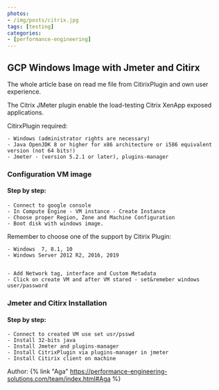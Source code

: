 ```yaml
---
photos:
- /img/posts/citrix.jpg
tags: [testing]
categories:
- [performance-engineering]
---
```


## GCP Windows Image with Jmeter and Citirx

The whole article base on read me file from CitirixPlugin and own user experience.

 

 

The Citrix JMeter plugin enable the load-testing Citrix XenApp exposed applications.

 

CitirxPlugin required:

    - Windows (administrator rights are necessary)
    - Java OpenJDK 8 or higher for x86 architecture or i586 equivalent version (not 64 bits!)
    - Jmeter - (version 5.2.1 or later), plugins-manager


### Configuration VM image

 
#### Step by step:

    - Connect to google console
    - In Compute Engine - VM instance - Create Instance
    - Choose proper Region, Zone and Machine Configuration
    - Boot disk with windows image.

Remember to choose one of the support by Citirix Plugin:

    - Windows  7, 8.1, 10
    - Windows Server 2012 R2, 2016, 2019

    
    - Add Network tag, interface and Custom Metadata
    - Click on create VM and after VM stared - set&remeber windows user/password


### Jmeter and Citirx Installation

 

#### Step by step:

    - Connect to created VM use set usr/psswd
    - Install 32-bits java
    - Install Jmeter and plugins-manager
    - Install CitrixPlugin via plugins-manager in jmeter
    - Install Citirix client on machine

 


Author: {% link "Aga" https://performance-engineering-solutions.com/team/index.html#Aga %}
